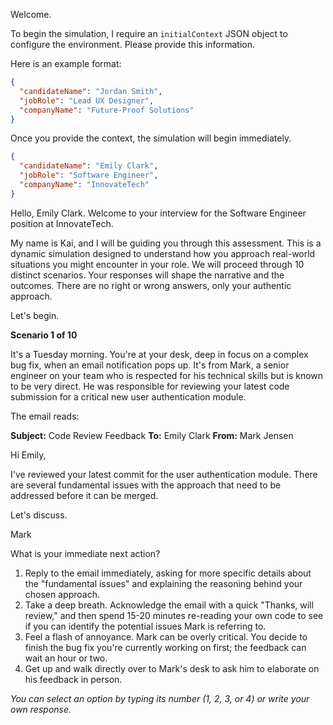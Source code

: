  

Welcome.

To begin the simulation, I require an `initialContext` JSON object to configure the environment. Please provide this information.

Here is an example format:
```json
{
  "candidateName": "Jordan Smith",
  "jobRole": "Lead UX Designer",
  "companyName": "Future-Proof Solutions"
}
```

Once you provide the context, the simulation will begin immediately.
 

```json
{
  "candidateName": "Emily Clark",
  "jobRole": "Software Engineer",
  "companyName": "InnovateTech"
}
```
 

Hello, Emily Clark. Welcome to your interview for the Software Engineer position at InnovateTech.

My name is Kai, and I will be guiding you through this assessment. This is a dynamic simulation designed to understand how you approach real-world situations you might encounter in your role. We will proceed through 10 distinct scenarios. Your responses will shape the narrative and the outcomes. There are no right or wrong answers, only your authentic approach.

Let's begin.

**Scenario 1 of 10**

It's a Tuesday morning. You're at your desk, deep in focus on a complex bug fix, when an email notification pops up. It's from Mark, a senior engineer on your team who is respected for his technical skills but is known to be very direct. He was responsible for reviewing your latest code submission for a critical new user authentication module.

The email reads:

**Subject:** Code Review Feedback
**To:** Emily Clark
**From:** Mark Jensen

Hi Emily,

I've reviewed your latest commit for the user authentication module. There are several fundamental issues with the approach that need to be addressed before it can be merged.

Let's discuss.

Mark

What is your immediate next action?

1.  Reply to the email immediately, asking for more specific details about the "fundamental issues" and explaining the reasoning behind your chosen approach.
2.  Take a deep breath. Acknowledge the email with a quick "Thanks, will review," and then spend 15-20 minutes re-reading your own code to see if you can identify the potential issues Mark is referring to.
3.  Feel a flash of annoyance. Mark can be overly critical. You decide to finish the bug fix you're currently working on first; the feedback can wait an hour or two.
4.  Get up and walk directly over to Mark's desk to ask him to elaborate on his feedback in person.

*You can select an option by typing its number (1, 2, 3, or 4) or write your own response.*
